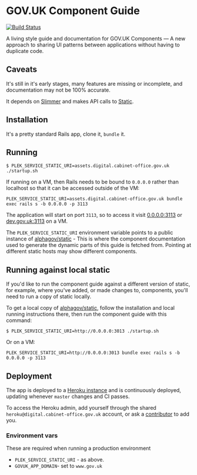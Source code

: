 # GOV.UK Component Guide

[![Build Status](https://travis-ci.org/alphagov/govuk-component-guide.svg)](https://travis-ci.org/alphagov/govuk-component-guide)

A living style guide and documentation for GOV.UK Components &mdash; A new approach to sharing UI patterns between applications without having to duplicate code.

## Caveats

It's still in it's early stages, many features are missing or incomplete, and documentation may not be 100% accurate.

It depends on [Slimmer](https://github.com/alphagov/slimmer) and makes API calls to [Static](https://github.com/alphagov/static).

## Installation

It's a pretty standard Rails app, clone it, `bundle` it.

## Running

```
$ PLEK_SERVICE_STATIC_URI=assets.digital.cabinet-office.gov.uk ./startup.sh
```

If running on a VM, then Rails needs to be bound to `0.0.0.0` rather than localhost so that it can be accessed outside of the VM:
```
PLEK_SERVICE_STATIC_URI=assets.digital.cabinet-office.gov.uk bundle exec rails s -b 0.0.0.0 -p 3113
```

The application will start on port `3113`, so to access it visit [0.0.0.0:3113](http://0.0.0.0:3113/) or [dev.gov.uk:3113](http://dev.gov.uk:3113) on a VM.

The `PLEK_SERVICE_STATIC_URI` environment variable points to a public instance of [alphagov/static](https://github.com/alphagov/static) - This is where the component documentation used to generate the dynamic parts of this guide is fetched from. Pointing at
different static hosts may show different components.

## Running against local static

If you'd like to run the component guide against a different version of static, for example, where you've added, or made changes to, components, you'll need to run a copy of static locally.

To get a local copy of [alphagov/static](https://github.com/alphagov/static), follow the installation and local running instructions there, then run the component guide with this command:

```
$ PLEK_SERVICE_STATIC_URI=http://0.0.0.0:3013 ./startup.sh
```

Or on a VM:

```
PLEK_SERVICE_STATIC_URI=http://0.0.0.0:3013 bundle exec rails s -b 0.0.0.0 -p 3113
```

## Deployment

The app is deployed to a [Heroku instance](https://dashboard.heroku.com/apps/govuk-component-guide/) and is continuously deployed, updating whenever `master` changes and CI passes.

To access the Heroku admin, add yourself through the shared `heroku@digital.cabinet-office.gov.uk` account, or ask a [contributor](https://github.com/alphagov/govuk-component-guide/graphs/contributors) to add you.

### Environment vars

These are required when running a production environment

- `PLEK_SERVICE_STATIC_URI` - as above.
- `GOVUK_APP_DOMAIN`- set to `www.gov.uk`
